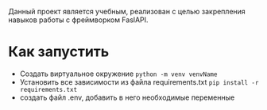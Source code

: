 Данный проект является учебным, реализован с целью закрепления навыков работы с фреймворком FaslAPI.
# Как запустить
- Создать виртуальное окружение ```python -m venv venvName```
- Установить все зависимости из файла requirements.txt ```pip install -r requirements.txt```
- создать файл .env, добавить в него необходимые переменные
